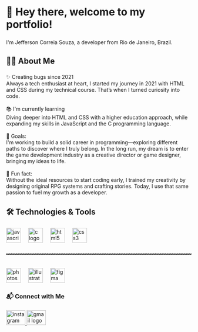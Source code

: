 <h1 align="left">👋 Hey there, welcome to my portfolio!</h1>

###

<p align="left">I'm Jefferson Correia Souza, a developer from Rio de Janeiro, Brazil.</p>

###

<h2 align="left">🙋‍♂️ About Me</h2>

###

<p align="left">✨ Creating bugs since 2021<br>Always a tech enthusiast at heart, I started my journey in 2021 with HTML and CSS during my technical course. That’s when I turned curiosity into code.<br><br>📚 I'm currently learning<br>Diving deeper into HTML and CSS with a higher education approach, while expanding my skills in JavaScript and the C programming language.<br><br>🎯 Goals:<br>I'm working to build a solid career in programming—exploring different paths to discover where I truly belong. In the long run, my dream is to enter the game development industry as a creative director or game designer, bringing my ideas to life.<br><br>🎲 Fun fact:<br>Without the ideal resources to start coding early, I trained my creativity by designing original RPG systems and crafting stories. Today, I use that same passion to fuel my growth as a developer.</p>

###

<h2 align="left">🛠️ Technologies & Tools</h2>

###

<div align="left">
  <img src="https://cdn.jsdelivr.net/gh/devicons/devicon/icons/javascript/javascript-original.svg" height="40" alt="javascript logo"  />
  <img width="12" />
  <img src="https://cdn.jsdelivr.net/gh/devicons/devicon/icons/c/c-original.svg" height="40" alt="c logo"  />
  <img width="12" />
  <img src="https://cdn.jsdelivr.net/gh/devicons/devicon/icons/html5/html5-original.svg" height="40" alt="html5 logo"  />
  <img width="12" />
  <img src="https://cdn.jsdelivr.net/gh/devicons/devicon/icons/css3/css3-original.svg" height="40" alt="css3 logo"  />
</div>

###

<h4 align="left">﹌﹌﹌﹌﹌﹌﹌﹌﹌﹌﹌﹌﹌﹌﹌﹌﹌﹌﹌﹌﹌﹌﹌﹌﹌﹌﹌﹌﹌﹌﹌﹌﹌﹌﹌﹌</h4>

###

<div align="left">
  <img src="https://cdn.jsdelivr.net/gh/devicons/devicon/icons/photoshop/photoshop-plain.svg" height="40" alt="photoshop logo"  />
  <img width="12" />
  <img src="https://cdn.jsdelivr.net/gh/devicons/devicon/icons/illustrator/illustrator-plain.svg" height="40" alt="illustrator logo"  />
  <img width="12" />
  <img src="https://cdn.jsdelivr.net/gh/devicons/devicon/icons/figma/figma-original.svg" height="40" alt="figma logo"  />
</div>

###

<h3 align="left">📬 Connect with Me</h3>

###

<div align="left">
  <a href="https://www.instagram.com/jeff_c_souza/" target="_blank">
    <img src="https://raw.githubusercontent.com/maurodesouza/profile-readme-generator/master/src/assets/icons/social/instagram/default.svg" width="52" height="40" alt="instagram logo"  />
  </a>
  <a href="jeffersoncorreia425@gmail.com" target="_blank">
    <img src="https://raw.githubusercontent.com/maurodesouza/profile-readme-generator/master/src/assets/icons/social/gmail/default.svg" width="52" height="40" alt="gmail logo"  />
  </a>
</div>

###
